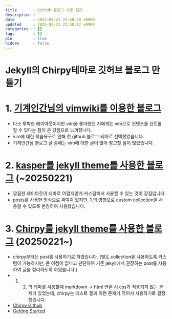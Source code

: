 ```yaml
---
title       : Github 블로그 사용 일지
description : 
date        : 2025-02-21 22:50:30 +0900
updated     : 2025-02-21 22:50:42 +0900
categories  : []
tags        : []
pin         : true
hidden      : false
---
```


# Jekyll의 Chirpy테마로 깃허브 블로그 만들기

# 1. [기계인간님의 vimwiki를 이용한 블로그](https://johngrib.github.io/wiki/vimwiki/)
- 다소 투박한 레이아웃이지만 vim을 좋아했던 저에게는 vim으로 컨텐츠를 컨트롤 할 수 있다는 점이 큰 강점으로 느껴졌니다. 
- vim에 대한 학습욕구로 인해 첫 github 블로그 테마로 선택했었습니다. 
- 기계인간님 블로그 글 중에는 vim에 대한 글이 많아 참고할 점이 많았습니다.

# 2. [kasper를 jekyll theme를 사용한  블로그](https://github.com/rosario/kasper)  (~20250221)
- 깔끔한 레이아웃이 테마로 어렵지않게 커스텀해서 사용할 수 있는 것이 강점입니다.
- posts를 사용한 방식으로 짜여져 있지만, 1.의 영향으로 custom collection을 사용할 수 있도록 변경하여 사용했습니다.

# 3. [Chirpy를 jekyll theme를 사용한 블로그](https://github.com/cotes2020/jekyll-theme-chirpy) (20250221~)
- chirpy부터는 post를 사용하기로 하였습니다. (별도 collection을 사용하도록 커스텀이 가능하지만, 큰 이점이 없다고 판단하여 기존 jekyll에서 권장하는 post를 사용하여 글을 정리하도록 하였습니다.)
- 1. 2. 의 테마를 사용할때 markdown -> html 변환 시 css가 적용되지 않는 문제가 있었는데, chirpy는 테스트 결과 이런 문제가 적어서 사용하기로 결정했습니다.
- [Chirpy Github](https://github.com/cotes2020/jekyll-theme-chirpy)
- [Getting Started](https://chirpy.cotes.page/posts/getting-started/)
